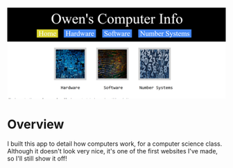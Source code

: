 ![](main.png)

# Overview

I built this app to detail how computers work, for a computer science class. Although it doesn't look very nice, it's one of the first websites I've made, so I'll still show it off!